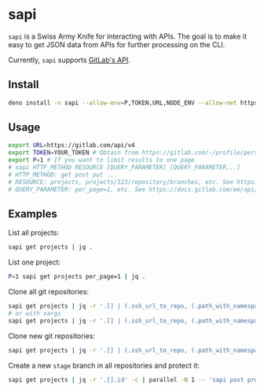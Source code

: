# sapi

`sapi` is a Swiss Army Knife for interacting with APIs. The goal is to make it easy
to get JSON data from APIs for further processing on the CLI.

Currently, `sapi` supports
[GitLab's API](https://docs.gitlab.com/ee/api/api_resources.html).

## Install

```bash
deno install -n sapi --allow-env=P,TOKEN,URL,NODE_ENV --allow-net https://deno.land/x/sapi@0.0.5/sapi.js
```

## Usage

```bash
export URL=https://gitlab.com/api/v4
export TOKEN=YOUR_TOKEN # Obtain from https://gitlab.com/-/profile/personal_access_tokens
export P=1 # If you want to limit results to one page
# sapi HTTP_METHOD RESOURCE [QUERY_PARAMETER] [QUERY_PARAMETER...]
# HTTP_METHOD: get post put ...
# RESOURCE: projects, projects/123/repository/branches, etc. See https://docs.gitlab.com/ee/api/api_resources.html
# QUERY_PARAMETER: per_page=1, etc. See https://docs.gitlab.com/ee/api/api_resources.html
```

## Examples

List all projects:

```bash
sapi get projects | jq .
```

List one project:

```bash
P=1 sapi get projects per_page=1 | jq .
```

Clone all git repositories:

```bash
sapi get projects | jq -r '.[] | (.ssh_url_to_repo, (.path_with_namespace | gsub("/"; "_")))' -c | parallel -N 2 -j 8 git clone
# or with xargs
sapi get projects | jq -r '.[] | (.ssh_url_to_repo, (.path_with_namespace | gsub("/"; "_")))' -c | xargs -n 2 -p 8 git clone
```

Clone new git repositories:

```bash
sapi get projects | jq -r '.[] | (.ssh_url_to_repo, (.path_with_namespace | gsub("/"; "_")))' -c | parallel -N 2 -j 8 'bash -c "[ ! -e {2} ] && git clone {1} {2}"'
```

Create a new `stage` branch in all repositories and protect it:

```bash
sapi get projects | jq -r '.[].id' -c | parallel -N 1 -- 'sapi post projects/{1}/repository/branches branch=stage ref=main; sapi post projects/{1}/protected_branches name=stage;' | jq .
```
